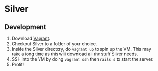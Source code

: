 # Silver

## Development
1. Download [Vagrant](http://vagrantup.com/downloads.html).
2. Checkout Silver to a folder of your choice.
3. Inside the Silver directory, do `vagrant up` to spin up the VM. This may take a long time as this will download all the stuff Silver needs.
4. SSH into the VM by doing `vagrant ssh` then `rails s` to start the server.
5. Profit!